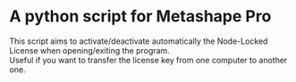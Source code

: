 # A python script for Metashape Pro

This script aims to activate/deactivate automatically the Node-Locked License when opening/exiting the program.\
Useful if you want to transfer the license key from one computer to another one.
